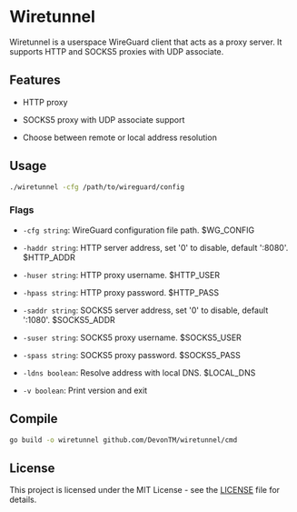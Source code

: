 # Wiretunnel

Wiretunnel is a userspace WireGuard client that acts as a proxy server. It supports HTTP and SOCKS5 proxies with UDP associate.

## Features

- HTTP proxy

- SOCKS5 proxy with UDP associate support

- Choose between remote or local address resolution

## Usage

```bash
./wiretunnel -cfg /path/to/wireguard/config
```

### Flags

- `-cfg string`: WireGuard configuration file path. $WG_CONFIG

- `-haddr string`: HTTP server address, set '0' to disable, default ':8080'. $HTTP_ADDR

- `-huser string`: HTTP proxy username. $HTTP_USER

- `-hpass string`: HTTP proxy password. $HTTP_PASS

- `-saddr string`: SOCKS5 server address, set '0' to disable, default ':1080'. $SOCKS5_ADDR

- `-suser string`: SOCKS5 proxy username. $SOCKS5_USER

- `-spass string`: SOCKS5 proxy password. $SOCKS5_PASS

- `-ldns boolean`: Resolve address with local DNS. $LOCAL_DNS

- `-v boolean`: Print version and exit

## Compile

```bash
go build -o wiretunnel github.com/DevonTM/wiretunnel/cmd
```

## License

This project is licensed under the MIT License - see the [LICENSE](LICENSE) file for details.
